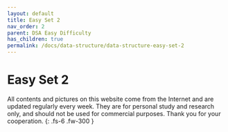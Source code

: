 ```yaml
---
layout: default
title: Easy Set 2
nav_order: 2
parent: DSA Easy Difficulty
has_children: true
permalink: /docs/data-structure/data-structure-easy-set-2
---
```


# Easy Set 2

All contents and pictures on this website come from the Internet and are updated regularly every week. They are for personal study and research only, and should not be used for commercial purposes. Thank you for your cooperation.
{: .fs-6 .fw-300 }




